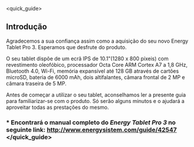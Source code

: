 <quick_guide>
## Introdução
Agradecemos a sua confiança assim como a aquisição do seu novo Energy Tablet Pro 3. Esperamos que desfrute do produto.

O seu tablet dispõe de um ecrã IPS de 10.1"(1280 x 800 píxeis) com revestimento oleofóbico, processador Octa Core ARM Cortex A7 a 1,8 GHz, Bluetooth 4.0, Wi-Fi, memória expansível até 128 GB através de cartões microSD, bateria de 6000 mAh, dois altifalantes, câmara frontal de 2 MP e câmara traseira de 5 MP.

Antes de começar a utilizar o seu tablet, aconselhamos ler a presente guia para familiarizar-se com o produto. Só serão alguns minutos e o ajudará a aproveitar todas as prestações do mesmo.

### <unique> * Encontrará o manual completo do *Energy Tablet Pro 3* no seguinte link: http://www.energysistem.com/guide/42547 </unique></quick_guide>
